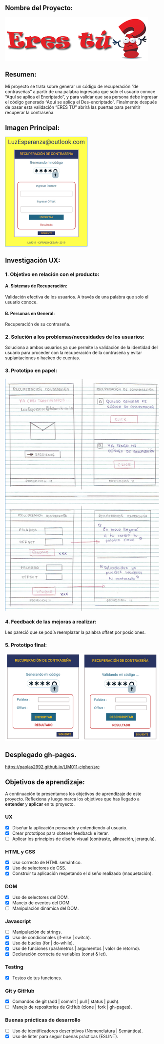 ## Nombre del Proyecto:

![Titulo](https://github.com/PaolaS2992/LIM011-cipher/blob/master/img/img-Readme/Titulo.png)

## Resumen:
Mi proyecto se trata sobre generar un código de recuperación “de contraseñas” a partir de una palabra ingresada que solo el usuario conoce “Aquí se aplica el Encriptado”, y para validar que sea persona debe ingresar el código generado “Aquí se aplica el Des-encriptado”. Finalmente después de pasar esta validación “ERES TÚ” abrirá las puertas para permitir recuperar la contraseña.

## Imagen Principal:

![01](https://github.com/PaolaS2992/LIM011-cipher/blob/master/img/img-Readme/01.png)

## Investigación UX:

### 1. Objetivo en relación con el producto:
  #### A. Sistemas de Recuperación:
  Validación efectiva de los usuarios. A través de una palabra que solo el usuario conoce.
  #### B. Personas en General:
  Recuperación de su contraseña.

### 2. Solución a los problemas/necesidades de los usuarios:
Soluciona a ambos usuarios ya que permite la validación de la identidad del usuario para proceder con la recuperación de la contraseña y evitar suplantaciones o hackeo de cuentas.

### 3. Prototipo en papel:

![02](https://github.com/PaolaS2992/LIM011-cipher/blob/master/img/img-Readme/02.png)

### 4. Feedback de las mejoras a realizar:
Les pareció que se podía reemplazar la palabra offset por posiciones.

### 5. Prototipo final:

![03](https://github.com/PaolaS2992/LIM011-cipher/blob/master/img/img-Readme/03.png)

## Desplegado gh-pages.

https://paolas2992.github.io/LIM011-cipher/src

## Objetivos de aprendizaje:

A continuación te presentamos los objetivos de aprendizaje de este proyecto. Reflexiona y luego marca los objetivos que has llegado a **entender** y **aplicar** en tu proyecto.

### UX

- [x] Diseñar la aplicación pensando y entendiendo al usuario.
- [x] Crear prototipos para obtener feedback e iterar.
- [ ] Aplicar los principios de diseño visual (contraste, alineación, jerarquía).

### HTML y CSS

- [x] Uso correcto de HTML semántico.
- [x] Uso de selectores de CSS.
- [x] Construir tu aplicación respetando el diseño realizado (maquetación).

### DOM

- [x] Uso de selectores del DOM.
- [x] Manejo de eventos del DOM.
- [ ] Manipulación dinámica del DOM.

### Javascript

- [ ] Manipulación de strings.
- [x] Uso de condicionales (if-else | switch).
- [x] Uso de bucles (for | do-while).	
- [x] Uso de funciones (parámetros | argumentos | valor de retorno).
- [x] Declaración correcta de variables (const & let).

### Testing
- [x] Testeo de tus funciones.

### Git y GitHub
- [x] Comandos de git (add | commit | pull | status | push).
- [ ] Manejo de repositorios de GitHub (clone | fork | gh-pages).

### Buenas prácticas de desarrollo
- [ ] Uso de identificadores descriptivos (Nomenclatura | Semántica).
- [x] Uso de linter para seguir buenas prácticas (ESLINT).
